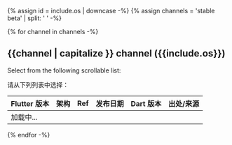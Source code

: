 {% assign id =  include.os | downcase -%}
{% assign channels =  'stable beta' | split: ' ' -%}

{% for channel in channels -%}

## {{channel | capitalize }} channel ({{include.os}})

Select from the following scrollable list:

请从下列列表中选择：

<div class="scrollable-table">
  <table id="downloads-{{id}}-{{channel}}" class="table table-striped">
  <thead><tr><th>Flutter 版本</th><th>架构</th><th>Ref</th><th class="date">发布日期</th><th>Dart 版本</th><th>出处/来源</th></tr></thead>
  <tbody><tr class="loading"><td colspan="6">加载中...</td></tr></tbody>
  </table>
</div>

{% endfor -%}
